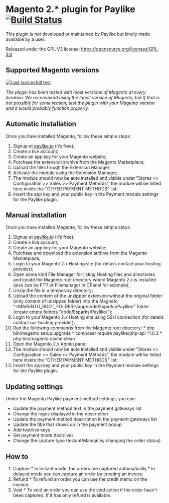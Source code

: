 # Magento 2.* plugin for Paylike [![Build Status](https://travis-ci.org/paylike/plugin-magento-2.svg?branch=master)](https://travis-ci.org/paylike/plugin-magento-2)

This plugin is *not* developed or maintained by Paylike but kindly made
available by a user.

Released under the GPL V3 license: https://opensource.org/licenses/GPL-3.0


## Supported Magento versions

[![Last succesfull test](https://log.derikon.ro/api/v1/log/read?tag=magento2&view=svg&label=Magento&key=ecommerce&background=F26322)](https://log.derikon.ro/api/v1/log/read?tag=magento2&view=html)

*The plugin has been tested with most versions of Magento at every iteration. We recommend using the latest version of Magento, but if that is not possible for some reason, test the plugin with your Magento version and it would probably function properly.*


## Automatic installation

Once you have installed Magento, follow these simple steps:
  1. Signup at [paylike.io](https://paylike.io) (it’s free);
  2. Create a live account;
  3. Create an app key for your Magento website;
  4. Purchase the extension archive from the Magento Marketplace;
  5. Upload the files trough the Extension Manager;
  6. Activate the module using the Extension Manager;
  7. The module should now be auto installed and visible under "Stores >> Configuration >> Sales >> Payment Methods", the module will be listed here inside the "OTHER PAYMENT METHODS" list;
  8. Insert the app key and your public key in the Payment module settings for the Paylike plugin.

## Manual installation

Once you have installed Magento, follow these simple steps:
  1. Signup at [paylike.io](https://paylike.io) (it’s free);
  2. Create a live account;
  3. Create an app key for your Magento website;
  4. Purchase and download the extension archive from the Magento Marketplace;
  5. Login to your Magento 2.x Hosting site (for details contact your hosting provider);
  6. Open some kind File Manager for listing Hosting files and directories and locate the Magento root directory where Magento 2.x is installed (also can be FTP or Filemanager in CPanel for example);
  7. Unzip the file in a temporary directory;
  8. Upload the content of the unzipped extension without the original folder (only content of unzipped folder) into the Magneto “<MAGENTO_ROOT_FOLDER>/app/code/Esparks/Paylike/” folder (create empty folders "code/Esparks/Paylike/");
  9. Login to your Magento 2.x Hosting site using SSH connection (for details contact our hosting provider);
  10. Run the following commands from the Magento root directory:
    * php bin/magento setup:upgrade
    * composer require paylike/php-api ^1.0.3
    * php bin/magento cache:clean
  11. Open the Magento 2.x Admin panel;
  12. The module should now be auto installed and visible under "Stores >> Configuration >> Sales >> Payment Methods", the module will be listed here inside the "OTHER PAYMENT METHODS" list;
  13. Insert the app key and your public key in the Payment module settings for the Paylike plugin.

## Updating settings

Under the Magento Paylike payment method settings, you can:
  * Update the payment method text in the payment gateways list
  * Change the logos displayed in the description
  * Update the payment method description in the payment gateways list
  * Update the title that shows up in the payment popup
  * Add test/live keys
  * Set payment mode (test/live)
  * Change the capture type (Instant/Manual by changing the order status)

 ## How to

  1. Capture
    * In Instant mode, the orders are captured automatically
    * In delayed mode you can capture an order by creating an invoice
  2. Refund
    * To refund an order you can use the credit memo on the invoice.
  3. Void
    * To void an order you can use the void action if the order hasn't been captured. If it has only refund is available.
